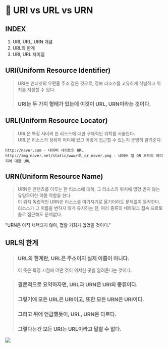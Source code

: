 # 🥲 URI vs URL vs URN
## INDEX
1. URI, URL, URN 개념
2. URL의 한계
3. URI, URL 차이점

## URI(Uniform Resource Identifier)
> URI는 인터넷의 우편물 주소 같은 것으로, 정보 리소스를 고유하게 식별하고 위치를 지정할 수 있다.  
> ### URI는 두 가지 형태가 있는데 이것이 URL, URN이라는 것이다.

## URL(Uniform Resource Locator)
> URL은 특정 서버의 한 리소스에 대한 구체적인 위치를 서술한다.  
> URL은 리소스가 정확히 어디에 있고 어떻게 접근할 수 있는지 분명히 알려준다.  

```
http://naver.com - 네이버 사이트의 URL
http://img.naver.net/static/www/dl_qr_naver.png - 네이버 앱 QR 코드의 이미지에 대한 URL
```

## URN(Uniform Resource Name)
> URN은 콘텐츠를 이루는 한 리소스에 대해, 그 리소스의 위치에 영향 받지 않는 유일무이한 이름 역할을 한다.  
> 이 위치 독립적인 URN은 리소스를 여기저기로 옮기더라도 문제없이 동작한다.  
> 리소스가 그 이름을 변하지 않게 유지하는 한, 여러 종류의 네트워크 접속 프로토콜로 접근해도 문제없다.  

"URN은 아직 채택되지 않아, 접할 기회가 없었을 것이다."

## **URL의 한계**
> ### URL의 한계란, URL은 주소이지 실제 이름이 아니다.  
> 이 뜻은 특정 시점에 어떤 것이 위치한 곳을 알려준다는 것이다.

> ### 결론적으로 요약하자면, URL과 URN은 URI의 종류이다.
> ### 그렇기에 모든 URL은 URI이고, 또한 모든 URN은 URI이다.
> ### 그리고 위에 언급했듯이, URL, URN은 다르다.
> ### 그렇다는건 모든 URI는 URL이라고 말할 수 없다.

<img src="https://t1.daumcdn.net/cfile/tistory/2416C94158D62B9E11">